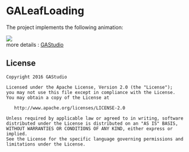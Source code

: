 # GALeafLoading
The project implements the following animation:

![](https://github.com/Ajian-studio/GALeafLoading/blob/master/raw/leaf_loading_readme.gif)  
more details : [GAStudio](https://blog.csdn.net/tianjian4592/article/details/44538605)
## License
    Copyright 2016 GAStudio

    Licensed under the Apache License, Version 2.0 (the "License");
    you may not use this file except in compliance with the License.
    You may obtain a copy of the License at

       http://www.apache.org/licenses/LICENSE-2.0

    Unless required by applicable law or agreed to in writing, software
    distributed under the License is distributed on an "AS IS" BASIS,
    WITHOUT WARRANTIES OR CONDITIONS OF ANY KIND, either express or implied.
    See the License for the specific language governing permissions and
    limitations under the License.
